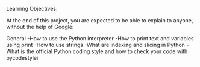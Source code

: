 Learning Objectives:

At the end of this project, you are expected to be able to explain to anyone, without the help of Google:

General
-How to use the Python interpreter
-How to print text and variables using print
-How to use strings
-What are indexing and slicing in Python
-What is the official Python coding style and how to check your code with pycodestylei
